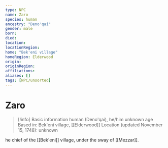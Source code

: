 ```yaml
---
type: NPC
name: Zaro
species: human
ancestry: "Deno'qai"
gender: male
born: 
died: 
location: 
locationRegion:
home: "Bek'eni village"
homeRegion: Elderwood
origin:
originRegion:
affiliations: 
aliases: []
tags: [NPC/unsorted]
---
```

# Zaro
>[!info] Basic information
>human (Deno'qai), he/him
>unknown age
>Based in: Bek'eni village, [[Elderwood]]
>Location (updated November 15, 1748): unknown

he chief of the [[Bek'eni]] village, under the sway of [[Mezzar]]. 